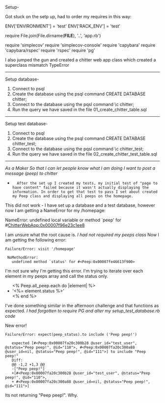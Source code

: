 Setup-

Got stuck on the setp up, had to order my requires in this way:

ENV['ENVIRONMENT'] = 'test'
ENV['RACK_ENV'] = 'test'

require File.join(File.dirname(__FILE__), '..', 'app.rb')

require 'simplecov'
require 'simplecov-console'
require 'capybara'
require 'capybara/rspec'
require 'rspec'
require 'pg'

I also jumped the gun and created a chitter web app class which created a superclass mismatch TypeError

---------------

Setup database-

1. Connect to psql
2. Create the database using the psql command CREATE DATABASE chitter;
3. Connect to the database using the pqsl command \c chitter;
4. Run the query we have saved in the file 01_create_chitter_table.sql

---------------

Setup test database-

1. Connect to psql
2. Create the database using the psql command CREATE DATABASE chitter_test;
3. Connect to the database using the pqsl command \c chitter_test;
4. Run the query we have saved in the file 02_create_chitter_test_table.sql

---------------


*As a Maker*
*So that I can let people know what I am doing*
*I want to post a message (peep) to chitter*

-       After the set up I created my tests, my initial test of "page to have content" failed because it wasn't actually displaying the information. In order to get that test to pass I set about created my Peep class and displaying all peeps on the homepage.

This did not work - I have set up a database and a test database, however now I am getting a NameError for my /homepage:

   NameError:
       undefined local variable or method `peep' for #<ChitterWebApp:0x00007f96e23c1ee8>

I am unsure what the root cause is.
        *I had not required my peeps class*
Now I am getting the following error:

    Failure/Error: visit '/homepage'
     
     NoMethodError:
       undefined method `status' for #<Peep:0x00007fe46613f900>

I'm not sure why I'm getting this error. I'm trying to iterate over each element in my peeps array and call the status only.

<ul>
<% Peep.all_peep.each do |element| %>
    <li class="peep">
        '<%= element.status %>'
    </li>
<% end %>
</ul>

I've done something similar in the afternoon challenge and that functions as expected.
            *I had forgotten to require PG and alter my setup_test_database.rb code*

New error!

    Failure/Error: expect(peep_status).to include ('Peep peep!')
     
       expected [#<Peep:0x00007fa20c300b28 @user_id="test_user", @status="Peep peep!", @id="110">, #<Peep:0x00007fa20c300a88 @user_id=nil, @status="Peep peep!", @id="111">] to include "Peep peep!"
       Diff:
       @@ -1,2 +1,3 @@
       -["Peep peep!"]
       +[#<Peep:0x00007fa20c300b28 @user_id="test_user", @status="Peep peep!", @id="110">,
       + #<Peep:0x00007fa20c300a88 @user_id=nil, @status="Peep peep!", @id="111">]

Its not returning "Peep peep!". Why.